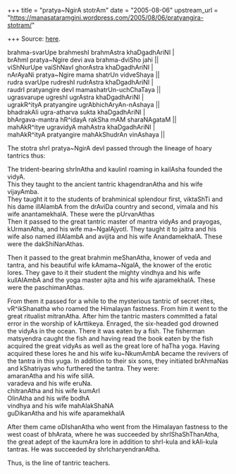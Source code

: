 +++
title = "pratya~NgirA stotrAm"
date = "2005-08-06"
upstream_url = "https://manasataramgini.wordpress.com/2005/08/06/pratyangira-stotram/"

+++
Source: [here](https://manasataramgini.wordpress.com/2005/08/06/pratyangira-stotram/).

brahma-svarUpe brahmeshI brahmAstra khaDgadhAriNI \|  
brAhmI pratya\~Ngire devi ava brahma-dviSho jahi \|\|   
viShNurUpe vaiShNavI ghorAstra khaDgadhAriNI \|   
nArAyaNi pratya\~Ngire mama shatrUn vidveShaya \|\|   
rudra svarUpe rudreshI rudrAstra khaDgadhAriNI \|   
raudrI pratyangire devI mamashatrUn-uchChaTaya \|\|   
ugrasvarupe ugreshI ugrAstra khaDgadhAriNI \|   
ugrakR^ityA pratyangire ugrAbhichAryAn-nAshaya \|\|   
bhadrakAli ugra-atharva sukta khaDgadhAriNI \|   
bhArgava-mantra hR^idayA rakSha mAM sharaNAgataM \|\|   
mahAkR^itye ugravidyA mahAstra khaDgadhAriNI \|   
mahAkR^ityA pratyangire mahAkShudrAn vinAshaya \|\|

The stotra shrI pratya\~NgirA devI passed through the lineage of hoary
tantrics thus:

The trident-bearing shrInAtha and kaulinI roaming in kailAsha founded
the vidyA.  
This they taught to the ancient tantric khagendranAtha and his wife
vijayAmba.  
They taught it to the students of brahminical splendour first, viktaShTi
and his dame illAIambA from the drAviDa country and second, vimala and
his wife anantamekhalA. These were the pUrvanAthas  
Then it passed to the great tantric master of mantra vidyAs and
prayogas, kUrmanAtha, and his wife ma\~NgalAjyotI. They taught it to
jaitra and his wife also named illAIambA and avijita and his wife
AnandamekhalA. These were the dakShiNanAthas.

Then it passed to the great brahmin meShanAtha, knower of veda and
tantra, and his beautiful wife kAmama\~NgalA, the knower of the erotic
lores. They gave to it their student the mighty vindhya and his wife
kullAIAmbA and the yoga master ajita and his wife ajaramekhalA. These
were the paschimanAthas.

From them it passed for a while to the mysterious tantric of secret
rites, vR^ikShanatha who roamed the Himalayan fastness. From him it went
to the great ritualist mitranAtha. After him the tantric masters
committed a fatal error in the worship of kArttikeya. Enraged, the
six-headed god drowned the vidyAs in the ocean. There it was eaten by a
fish. The fisherman matsyendra caught the fish and having read the book
eaten by the fish acquired the great vidyAs as well as the great lore of
haTha yoga. Having acquired these lores he and his wife ku\~NkumAmbA
became the revivers of the tantra in this yuga. In addition to their six
sons, they initiated brAhmaNas and kShatriyas who furthered the tantra.
They were:  
amaranAtha and his wife sillA.  
varadeva and his wife eruNa.  
chitranAtha and his wife kumArI  
OlinAtha and his wife bodhA  
vindhya and his wife mahAlakShaNA  
guDikanAtha and his wife aparamekhalA

After them came oDIshanAtha who went from the Himalayan fastness to the
west coast of bhArata, where he was succeeded by shrIShaShThanAtha, the
great adept of the kaumAra lore in addition to shrI-kula and kAli-kula
tantras. He was succeeded by shrIcharyendranAtha.

Thus, is the line of tantric teachers.

